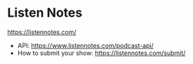 # Listen Notes
https://listennotes.com/
* API: https://www.listennotes.com/podcast-api/
* How to submit your show: https://listennotes.com/submit/
